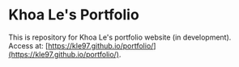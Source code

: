 # Khoa Le's Portfolio
This is repository for Khoa Le's portfolio website (in development).\
Access at: [https://kle97.github.io/portfolio/](https://kle97.github.io/portfolio/).
